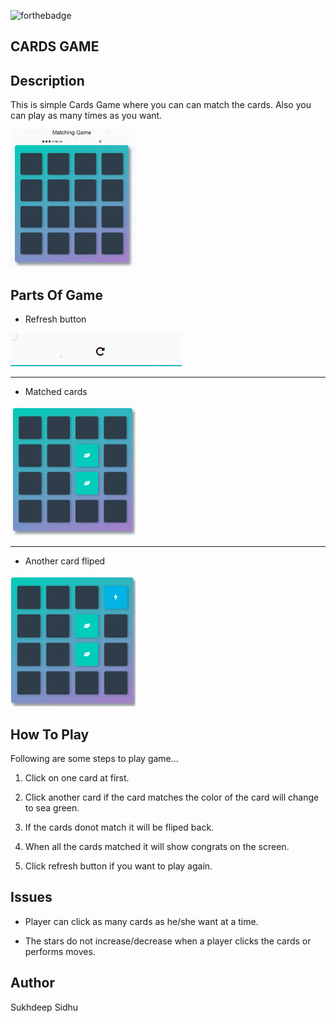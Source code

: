![forthebadge](https://forthebadge.com/images/badges/made-with-javascript.svg)

## CARDS GAME

## Description

This is simple Cards Game where you can can match the cards. Also you can play as many times as you want.

<img src= "https://github.com/sukhde/cards-game/blob/master/Capture.PNG?raw=true" width=200px>


## Parts Of Game

+ Refresh button

<img src= "https://github.com/sukhde/cards-game/blob/master/refresh.PNG">

---

+ Matched cards

<img src= "https://github.com/sukhde/cards-game/blob/master/matched%20cards.PNG" width= 200px>

---

+ Another card fliped

<img src= "https://github.com/sukhde/cards-game/blob/master/anothercardfliped.PNG" width=200px>

## How To Play

Following are some steps to play game...

 1.  Click on one card at first.
 
 2.  Click another card if the card matches the color of the card will change to sea green.
 
 3.  If the cards donot match it will be fliped back.
 
 4.  When all the cards matched it will show congrats on the screen.
 
 5.  Click refresh button if you want to play again.

## Issues

+  Player can click as many cards as he/she want at a time.

+  The stars do not increase/decrease when a player clicks the cards or performs moves.


 ## Author

 Sukhdeep Sidhu
